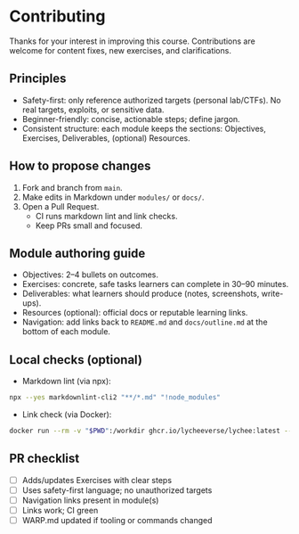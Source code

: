 # Contributing

Thanks for your interest in improving this course. Contributions are welcome for content fixes, new exercises, and clarifications.

## Principles
- Safety-first: only reference authorized targets (personal lab/CTFs). No real targets, exploits, or sensitive data.
- Beginner-friendly: concise, actionable steps; define jargon.
- Consistent structure: each module keeps the sections: Objectives, Exercises, Deliverables, (optional) Resources.

## How to propose changes
1. Fork and branch from `main`.
2. Make edits in Markdown under `modules/` or `docs/`.
3. Open a Pull Request.
   - CI runs markdown lint and link checks.
   - Keep PRs small and focused.

## Module authoring guide
- Objectives: 2–4 bullets on outcomes.
- Exercises: concrete, safe tasks learners can complete in 30–90 minutes.
- Deliverables: what learners should produce (notes, screenshots, write-ups).
- Resources (optional): official docs or reputable learning links.
- Navigation: add links back to `README.md` and `docs/outline.md` at the bottom of each module.

## Local checks (optional)
- Markdown lint (via npx):
```sh path=null start=null
npx --yes markdownlint-cli2 "**/*.md" "!node_modules"
```
- Link check (via Docker):
```sh path=null start=null
docker run --rm -v "$PWD":/workdir ghcr.io/lycheeverse/lychee:latest --config .lychee.toml --no-progress "**/*.md"
```

## PR checklist
- [ ] Adds/updates Exercises with clear steps
- [ ] Uses safety-first language; no unauthorized targets
- [ ] Navigation links present in module(s)
- [ ] Links work; CI green
- [ ] WARP.md updated if tooling or commands changed
